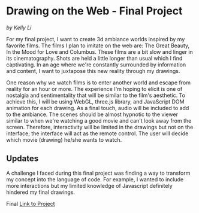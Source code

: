 # Drawing on the Web - Final Project

<em> by Kelly Li</em>

<p>For my final project, I want to create 3d ambiance worlds inspired by my favorite films. The films I plan to imitate on the web are: The Great Beauty, In the Mood for Love and Columbus. These films are a bit slow and linger in its cinematography. Shots are held a little longer than usual which I find captivating. In an age where we're constantly surrounded by information and content, I want to juxtapose this new reality through my drawings. 
</p>

<p>One reason why we watch films is to enter another world and escape from reality for an hour or more. The experience I'm hoping to elicit is one of nostalgia and sentimentality that will be similar to the film's aesthetic. To achieve this, I will be using WebGL, three.js library, and JavaScript DOM animation for each drawing. As a final touch, audio will be included to add to the ambiance. The scenes should be almost hypnotic to the viewer similar to when we're watching a good movie and can't look away from the screen. Therefore, interactivity will be limited in the drawings but not on the interface; the interface will act as the remote control. The user will decide which movie (drawing) he/she wants to watch. 
</p>

## Updates 
<p>A challenge I faced during this final project was finding a way to transform my concept into the language of code. For example, I wanted to include more interactions but my limited knowledge of Javascript definitely hindered my final drawings. </p>

Final [Link to Project](http://i6.cims.nyu.edu/~qfl201/drawing/assignment%208/index.html)